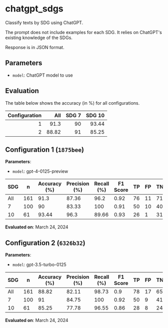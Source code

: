 # chatgpt_sdgs

Classify texts by SDG using ChatGPT.

The prompt does not include examples for each SDG. It relies on ChatGPT's
existing knowledge of the SDGs.

Response is in JSON format.

## Parameters



- `model`: ChatGPT model to use


## Evaluation

The table below shows the accuracy (in %) for all configurations.

|   Configuration |   All |   SDG 7 |   SDG 10 |
|----------------:|------:|--------:|---------:|
|               1 | 91.3  |      90 |    93.44 |
|               2 | 88.82 |      91 |    85.25 |


## Configuration 1 (`1875bee`)

**Parameters**:

- `model`: gpt-4-0125-preview


| SDG   |   n |   Accuracy (%) |   Precision (%) |   Recall (%) |   F1 Score |   TP |   FP |   TN |   FN |
|-------|-----|----------------|-----------------|--------------|------------|------|------|------|------|
| All   | 161 |          91.3  |           87.36 |        96.2  |       0.92 |   76 |   11 |   71 |    3 |
| 7     | 100 |          90    |           83.33 |       100    |       0.91 |   50 |   10 |   40 |    0 |
| 10    |  61 |          93.44 |           96.3  |        89.66 |       0.93 |   26 |    1 |   31 |    3 |

**Evaluated on**: March 24, 2024


## Configuration 2 (`6326b32`)

**Parameters**:

- `model`: gpt-3.5-turbo-0125


| SDG   |   n |   Accuracy (%) |   Precision (%) |   Recall (%) |   F1 Score |   TP |   FP |   TN |   FN |
|-------|-----|----------------|-----------------|--------------|------------|------|------|------|------|
| All   | 161 |          88.82 |           82.11 |        98.73 |       0.9  |   78 |   17 |   65 |    1 |
| 7     | 100 |          91    |           84.75 |       100    |       0.92 |   50 |    9 |   41 |    0 |
| 10    |  61 |          85.25 |           77.78 |        96.55 |       0.86 |   28 |    8 |   24 |    1 |

**Evaluated on**: March 24, 2024

